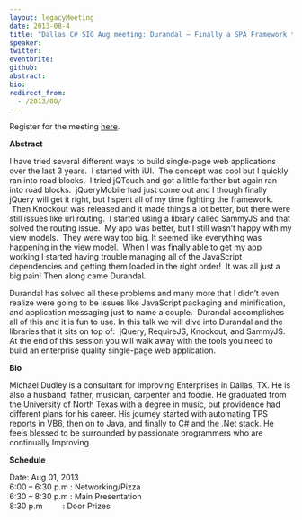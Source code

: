 ```yaml
---
layout: legacyMeeting
date: 2013-08-4
title: "Dallas C# SIG Aug meeting: Durandal – Finally a SPA Framework that Works!"
speaker:
twitter:
eventbrite:
github:
abstract:
bio:
redirect_from:
  - /2013/08/
---
```


<p>Register for the meeting <a href="https://sigaug.eventbrite.com/">here</a>.</p>
<p><strong><strong>Abstract</strong></strong></p>
<p>I have tried several different ways to build single-page web applications over the last 3 years.&nbsp; I started with iUI.&nbsp; The concept was cool but I quickly ran into road blocks.&nbsp; I tried jQTouch and got a little farther but again ran into road blocks.&nbsp; jQueryMobile had just come out and I though finally jQuery will get it right, but I spent all of my time fighting the framework. &nbsp;Then Knockout was released and it made things a lot better, but there were still issues like url routing.&nbsp; I started using a library called SammyJS and that solved the routing issue.&nbsp; My app was better, but I still wasn&#8217;t happy with my view models. &nbsp;They were way too big. It seemed like everything was happening in the view model.&nbsp; When I was finally able to get my app working I started having trouble managing all of the JavaScript dependencies and getting them loaded in the right order!&nbsp; It was all just a big pain! Then along came Durandal.</p>
<p>Durandal has solved all these problems and many more that I didn&#8217;t even realize were going to be issues like JavaScript packaging and minification, and application messaging just to name a couple.&nbsp; Durandal accomplishes all of this and it is fun to use. In this talk we will dive into Durandal and the libraries that it sits on top of:&nbsp; jQuery, RequireJS, Knockout, and SammyJS.&nbsp; At the end of this session you will walk away with the tools you need to build an enterprise quality single-page web application.</p>
<p><strong>Bio</strong></p>
<p>Michael Dudley is a consultant for Improving Enterprises in Dallas, TX. He is also a husband, father, musician, carpenter and foodie. He graduated from the University of North Texas with a degree in music, but providence had different plans for his career. His journey started with automating TPS reports in VB6, then on to Java, and finally to C# and the .Net stack. He feels blessed to be surrounded by passionate programmers who are continually Improving.</p>
<p><strong>Schedule</strong></p>
<p>Date: Aug 01, 2013<br />
6:00 &#8211; 6:30 p.m : Networking/Pizza<br />
6:30 &#8211; 8:30 p.m : Main Presentation<br />
8:30 p.m &nbsp; &nbsp; &nbsp; &nbsp; : Door Prizes</p>

